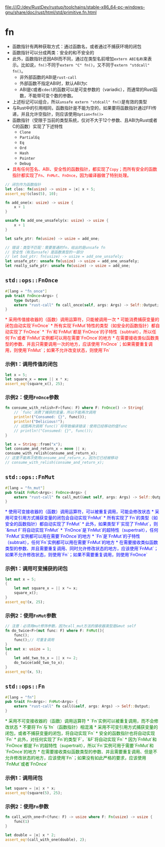 [file:///D:/dev/RustDev/rustup/toolchains/stable-x86_64-pc-windows-gnu/share/doc/rust/html/std/primitive.fn.html](file:///D:/dev/RustDev/rustup/toolchains/stable-x86_64-pc-windows-gnu/share/doc/rust/html/std/primitive.fn.html)

# fn

* 函数指针有两种获取方式：通过函数名，或者通过不捕获环境的闭包
* 函数指针可以分成两类：安全的和不安全的
* 此外，函数指针还因ABI而不同，通过在类型名前增加`extern ABI名称`来表示。比如说，`fn()`不同于`extern "C" fn()`，又不同于`extern "stdcall" fn()`。
    * 非外部函数的ABI是`rust-call`
    * 外部函数不指定ABI时，默认ABI为`C`
    * ABI是`C`或者`cdecl`的函数可以是可变参数的（variadic），而通常的Rust函数，不能带可变个数的参数。
* 上述标记可以组合，所以`unsafe extern "stdcall" fn()`是有效的类型
* 与Rust中的引用相同，函数指针是不能为空的，如果要将函数指针通过FFI传递，并且允许空指针，则应该使用`Option<fn()>`
* 函数指针（受限于当前的类型系统，仅对不大于12个参数、且ABI为Rust或者C的函数）实现了下述特性
    * `Clone`
    * `PartialEq`
    * `Eq`
    * `Ord`
    * `Hash`
    * `Pointer`
    * `Debug`
* <font color="red">具有任何签名、ABI、安全性的函数指针，都实现了`Copy`；而所有安全的函数指针都实现了`Fn`、`FnMut`、`FnOnce`，因为编译器做了特别处理。</font>

```rust
// 闭包作为函数指针
let clos: fn(usize) -> usize = |x| x + 5;
assert_eq!(clos(5), 10);

fn add_one(x: usize) -> usize {
    x + 1
}

unsafe fn add_one_unsafely(x: usize) -> usize {
    x + 1
}

let safe_ptr: fn(usize) -> usize = add_one;

// 错误：类型不匹配：需要普通的fn，给出的是unsafe fn
// 安全性（有无unsafe）是函数类型的一部分
// let bad_ptr: fn(usize) -> usize = add_one_unsafely;
let unsafe_ptr: unsafe fn(usize) -> usize = add_one_unsafely;
let really_safe_ptr: unsafe fn(usize) -> usize = add_one;
```

## `std::ops::FnOnce`

```rust
#[lang = "fn_once"]
pub trait FnOnce<Args> {
    type Output;
    extern "rust-call" fn call_once(self, args: Args) -> Self::Output;
}
```

<font color="red">
* 采用传值接收器的（函数）调用运算符，只能被调用一次
* 可能消费捕获变量的闭包自动实现`FnOnce`
* 所有实现`FnMut`特性的类型（如安全的函数指针）都自动实现了`FnOnce`
* `Fn`和`FnMut`都是`FnOnce`的子特性（subtrait），所以任何`Fn`或者`FnMut`实例都可以用在需要`FnOnce`的地方
* 在需要接收类似函数类型的参数、并且只需要调用一次的地方，应该使用`FnOnce`；如果需要重复调用，则使用`FnMut`；如果不允许改变状态，则使用`Fn`
</font>

### 示例1：调用传值的闭包

```rust
let x = 5;
let square_x = move || x * x;
assert_eq!(square_x(), 25);
```

### 示例2：使用`FnOnce`参数

```rust
fn consume_with_relish<F>(func: F) where F: FnOnce() -> String{
    // `func`消费了捕获的变量，所以不能再次调用
    println!("Consumed: {}", func());
    println!("Delicious!");
    // 试图再次调用`func()`将导致编译错误：使用已经移动的值func
    // println!("Consumed: {}", func());
}

let x = String::from("x");
let consume_and_return_x = move || x;
consume_with_relish(consume_and_return_x);
// 这里不能再次使用consume_and_return_x，因为它已经被移动
// consume_with_relish(consume_and_return_x);
```

## `std::ops::FnMut`

```rust
#[lang = "fn_mut"]
pub trait FnMut<Args>: FnOnce<Args> {
    extern "rust-call" fn call_mut(&mut self, args: Args) -> Self::Output;
}
```

<font color="blue">
* 使用可变接收器的（函数）调用运算符，可以被重复调用，可能会修改状态
* 采用可变引用方式捕获变量的闭包会自动实现`FnMut`
* 所有实现了`Fn`的类型（如安全的函数指针）都自动实现了`FnMut`
* 此外，如果类型`F`实现了`FnMut`，则`&mut F`将自动实现`FnMut`
* `FnOnce`是`FnMut`的超特性（supertrait），任何`FnMut`实例都可以用在需要`FnOnce`的地方
* `Fn`是`FnMut`的子特性（subtrait），任何`Fn`实例都可以用在需要`FnMut`的地方
* 在需要接收类似函数类型的参数、并且需要重复调用、同时允许修改状态的地方，应该使用`FnMut`；如果不允许修改状态，则使用`Fn`；如果不需要重复调用，则使用`FnOnce`
</font>

### 示例1：调用可变捕获的闭包

```rust
let mut x = 5;
{
    let mut square_x = || x *= x;
    square_x();
}
assert_eq!(x, 25);
```

### 示例2：使用`FnMut`参数

```rust
// 注意：必须用mut修饰参数，因为call_mut方法的接收器类型是&mut self
fn do_twice<F>(mut func: F) where F: FnMut(){
    func();
    func();// 可重复调用
}
let mut x: usize = 1;
{
    let add_two_to_x = || x += 2;
    do_twice(add_two_to_x);
}
assert_eq!(x, 5);
```

## `std::ops::Fn`

```rust
#[lang = "fn"]
pub trait Fn<Args>: FnMut<Args> {
    extern "rust-call" fn call(&self, args: Args) -> Self::Output;
}
```

<font color="green">
* 采用不可变接收器的（函数）调用运算符
* `Fn`实例可以被重复调用，而不会修改状态
* 不要将`Fn`与`fn`（函数指针）相混淆
* 采用不可变引用方式捕获变量的闭包，或者不捕获变量的闭包，将自动实现`Fn`
* 安全的函数指针也将自动实现`Fn`
* 此外，对任何实现了`Fn`的类型`F`，`&F`将自动实现`Fn`
* 因为`FnMut`和`FnOnce`都是`Fn`的超特性（supertrait），所以`Fn`实例可用于需要`FnMut`和`FnOnce`的地方
* 在需要接收类似函数类型的参数、并且需要重复调用、但是不允许修改状态的地方，应该使用`Fn`；如果没有如此严格的要求，应该使用`FnMut`或者`FnOnce`
</font>

### 示例1：调用闭包

```rust
let square = |x| x * x;
assert_eq!(square(5), 25);
```

### 示例2：使用`Fn`参数

```rust
fn call_with_one<F>(func: F) -> usize where F: Fn(usize) -> usize {
    func(1)
}

let double = |x| x * 2;
assert_eq!(call_with_one(double), 2);
```